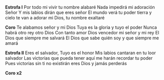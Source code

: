 **Estrofa I**
Por todo mi vivir tu nombre alabaré 
Nada impedirá mi adoración Señor
Y mis labios dirán que eres señor 
El mundo verá tu poder 
tierra y cielo te van a adorar mi Dios, tu nombre exaltaré 

**Coro**
Te alabamos señor y mi Dios
Tuya es la gloria y tuyo el poder 
Nunca habrá otro rey otro Dios 
Con tanto amor Dios vencedor mi señor y mi rey 
El Dios que siempre me salvará 
El Dios que sabe quién soy y que siempre me amará 

**Estrofa II**
Eres el salvador, Tuyo es el honor
Mis labios cantaran en tu loor salvador 
Las victorias que pueda tener aquí 
me harán recordar tu poder
Pues victorias sin ti no existirán eres Dios y jamás perderás

**Coro x2**